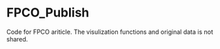 # FPCO_Publish
 Code for FPCO ariticle.
 The visulization functions and original data is not shared.
